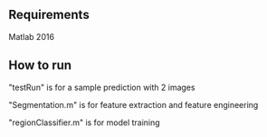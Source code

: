 ## Requirements
Matlab 2016

## How to run
"testRun" is for a sample prediction with 2 images

"Segmentation.m" is for feature extraction and feature engineering

"regionClassifier.m" is for model training
